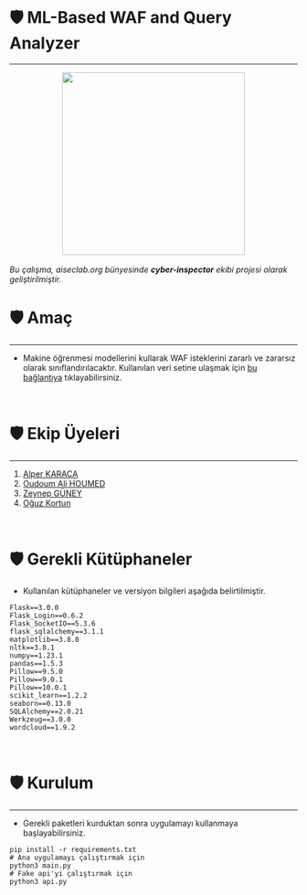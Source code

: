 # :shield: ML-Based WAF and Query Analyzer
---
<div align="center">
  <img src="https://raw.githubusercontent.com/thealper2/AISECLAB-cyber-inspector/main/website/static/logo.png" width="320" height="320" >
</div>
<br/>
<i>Bu çalışma, aiseclab.org bünyesinde <b>cyber-inspector</b> ekibi projesi olarak geliştirilmiştir.</i>

# :shield: Amaç
---

* Makine öğrenmesi modellerini kullarak WAF isteklerini zararlı ve zararsız olarak sınıflandırılacaktır. Kullanılan veri setine ulaşmak için [bu bağlantıya](https://github.com/faizann24/Fwaf-Machine-Learning-driven-Web-Application-Firewall) tıklayabilirsiniz.
<br/>

# :shield: Ekip Üyeleri
---

1. [Alper KARACA](https://github.com/thealper2)
2. [Oudoum Ali HOUMED](https://github.com/OudoumAlihoumed)
3. [Zeynep GÜNEY](https://github.com/zeynepguney)
4. [Oğuz Kortun](https://github.com/OguzKortun)
<br/>

# :shield: Gerekli Kütüphaneler

* Kullanılan kütüphaneler ve versiyon bilgileri aşağıda belirtilmiştir.

```shell
Flask==3.0.0
Flask_Login==0.6.2
Flask_SocketIO==5.3.6
flask_sqlalchemy==3.1.1
matplotlib==3.8.0
nltk==3.8.1
numpy==1.23.1
pandas==1.5.3
Pillow==9.5.0
Pillow==9.0.1
Pillow==10.0.1
scikit_learn==1.2.2
seaborn==0.13.0
SQLAlchemy==2.0.21
Werkzeug==3.0.0
wordcloud==1.9.2
```
<br/>

# :shield: Kurulum
---

* Gerekli paketleri kurduktan sonra uygulamayı kullanmaya başlayabilirsiniz.

```python3
pip install -r requirements.txt
# Ana uygulamayı çalıştırmak için
python3 main.py
# Fake api'yi çalıştırmak için
python3 api.py
```


